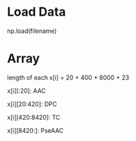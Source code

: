 # Load Data
np.load(filename)
# Array
length of each x[i] = 20 + 400 + 8000 + 23

x[i][:20]: AAC

x[i][20:420]: DPC

x[i][420:8420]: TC

x[i][8420:]: PseAAC
